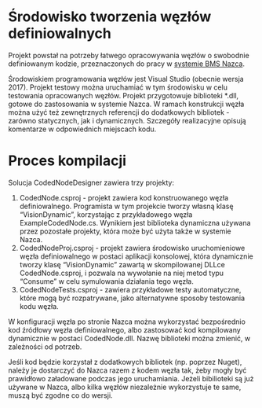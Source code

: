 # Środowisko tworzenia węzłów definiowalnych
Projekt powstał na potrzeby łatwego opracowywania węzłów o swobodnie definiowanym kodzie, przeznaczonych do pracy w [systemie BMS Nazca](https://apagroup.pl/produkt/nazca/).

Środowiskiem programowania węzłów jest Visual Studio (obecnie wersja 2017). Projekt testowy można uruchamiać w tym środowisku w celu testowania opracowanych węzłów. Projekt przygotowuje biblioteki *.dll, gotowe do zastosowania w systemie Nazca. W ramach konstrukcji węzła można użyć też zewnętrznych referencji do dodatkowych bibliotek - zarówno statycznych, jak i dynamicznych. Szczegóły realizacyjne opisują komentarze w odpowiednich miejscach kodu.

# Proces kompilacji

Solucja CodedNodeDesigner zawiera trzy projekty: 

1. CodedNode.csproj - projekt zawiera kod konstruowanego węzła definiowalnego. Programista w tym projekcie tworzy własną klasę “VisionDynamic”, korzystając z przykładowego węzła ExampleCodedNode.cs. Wynikiem jest biblioteka dynamiczna używana przez pozostałe projekty, która może być użyta także w systemie Nazca. 
2. CodedNodeProj.csproj - projekt zawiera środowisko uruchomieniowe węzła definiowalnego w postaci aplikacji konsolowej, która dynamicznie tworzy klasę “VisionDynamic” zawartą w skompilowanej DLLce CodedNode.csproj, i pozwala na wywołanie na niej metod typu “Consume” w celu symulowania działania tego węzła.
3. CodedNodeTests.csproj - zawiera przykładowe testy automatyczne, które mogą być rozpatrywane, jako alternatywne sposoby testowania kodu węzła.

 W konfiguracji węzła po stronie Nazca można wykorzystać bezpośrednio kod źródłowy węzła definiowalnego, albo zastosować kod kompilowany dynamicznie w postaci CodedNode.dll. Nazwę biblioteki można zmienić, w zależności od potrzeb. 

Jeśli kod będzie korzystał z dodatkowych bibliotek (np. poprzez Nuget), należy je dostarczyć do Nazca razem z kodem węzła tak, żeby mogły być prawidłowo załadowane podczas jego uruchamiania. Jeżeli bibilioteki są już używane w Nazca, albo kilka węzłów niezależnie wykorzystuje te same, muszą być zgodne co do wersji. 
